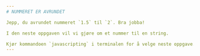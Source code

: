 ```yaml
---
# NUMMERET ER AVRUNDET

Jepp, du avrundet nummeret `1.5` til `2`. Bra jobba!

I den neste oppgaven vil vi gjøre om et nummer til en string.

Kjør kommandoen `javascripting` i terminalen for å velge neste oppgave.
---
```

